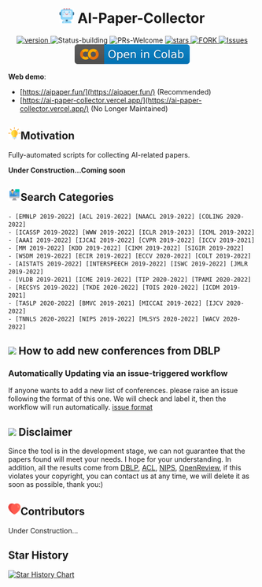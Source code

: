 <p align="center">
<h1 align="center"> <img src="./pics/icon/ai.png" width="30" /> AI-Paper-Collector</h1>
</p>
<p align="center">
  	<a href="https://img.shields.io/badge/version-v1.0.4-blue">
      <img alt="version" src="https://img.shields.io/badge/version-v1.0.4-blue?color=FF8000?color=009922" />
    </a>
  <a >
       <img alt="Status-building" src="https://img.shields.io/badge/Status-building-blue" />
  	</a>
  <a >
       <img alt="PRs-Welcome" src="https://img.shields.io/badge/PRs-Welcome-red" />
  	</a>
   	<a href="https://github.com/MLNLP-World/AI-Paper-collector/stargazers">
       <img alt="stars" src="https://img.shields.io/github/stars/MLNLP-World/AI-Paper-collector" />
  	</a>
  	<a href="https://github.com/MLNLP-World/AI-Paper-collector/network/members">
       <img alt="FORK" src="https://img.shields.io/github/forks/MLNLP-World/AI-Paper-collector?color=FF8000" />
  	</a>
    <a href="https://github.com/MLNLP-World/AI-Paper-collector/issues">
      <img alt="Issues" src="https://img.shields.io/github/issues/MLNLP-World/AI-Paper-collector?color=0088ff"/>
    </a>
    <a href="https://colab.research.google.com/github/Doragd/AI-Paper-collector-Dev/blob/main/colab/AI_Paper_Collector_Colab.ipynb" target="_parent">
      <img src="pics/icon/colab-badge.svg" alt="Open In Colab"/>
    </a>
    <br />
</p>

**Web demo**: 
- [https://aipaper.fun/](https://aipaper.fun/) (Recommended)
- [https://ai-paper-collector.vercel.app/](https://ai-paper-collector.vercel.app/) (No Longer Maintained)



## <img src="./pics/icon/motivation.png" width="25" />Motivation

Fully-automated scripts for collecting AI-related papers.

**Under Construction...Coming soon**


## <img src="./pics/icon/intro.png" width="25" />Search Categories

<!-- confs-list-start -->

```text
- [EMNLP 2019-2022] [ACL 2019-2022] [NAACL 2019-2022] [COLING 2020-2022] 
- [ICASSP 2019-2022] [WWW 2019-2022] [ICLR 2019-2023] [ICML 2019-2022] 
- [AAAI 2019-2022] [IJCAI 2019-2022] [CVPR 2019-2022] [ICCV 2019-2021] 
- [MM 2019-2022] [KDD 2019-2022] [CIKM 2019-2022] [SIGIR 2019-2022] 
- [WSDM 2019-2022] [ECIR 2019-2022] [ECCV 2020-2022] [COLT 2019-2022] 
- [AISTATS 2019-2022] [INTERSPEECH 2019-2022] [ISWC 2019-2022] [JMLR 2019-2022] 
- [VLDB 2019-2021] [ICME 2019-2022] [TIP 2020-2022] [TPAMI 2020-2022] 
- [RECSYS 2019-2022] [TKDE 2020-2022] [TOIS 2020-2022] [ICDM 2019-2021] 
- [TASLP 2020-2022] [BMVC 2019-2021] [MICCAI 2019-2022] [IJCV 2020-2022] 
- [TNNLS 2020-2022] [NIPS 2019-2022] [MLSYS 2020-2022] [WACV 2020-2022] 
```


<!-- confs-list-end -->



## <img src="https://cdn.jsdelivr.net/gh/LightChen233/blog-img/folders.png" width="25" /> How to add new conferences from DBLP

### Automatically Updating via an issue-triggered workflow

If anyone wants to add a new list of conferences. please raise an issue following the format of this one.
We will check and label it, then the workflow will run automatically.
[issue format](https://github.com/MLNLP-World/AI-Paper-Collector/issues/10)


## <img src="https://cdn.jsdelivr.net/gh/LightChen233/blog-img/disclaimer2.png" width="25" /> Disclaimer

Since the tool is in the development stage, we can not guarantee that the papers found will meet your needs. I hope for your understanding. In addition, all the results come from [DBLP](https://dblp.org/), [ACL](https://aclanthology.org/), [NIPS](https://papers.nips.cc/), [OpenReview](https://openreview.net/), if this violates your copyright, you can contact us at any time, we will delete it as soon as possible, thank you:)


## <img src="./pics/icon/heart.png" width="25" />Contributors
Under Construction...

## Star History
[![Star History Chart](https://api.star-history.com/svg?repos=MLNLP-World/AI-Paper-Collector&type=Date)](https://star-history.com/#MLNLP-World/AI-Paper-Collector&Date)
